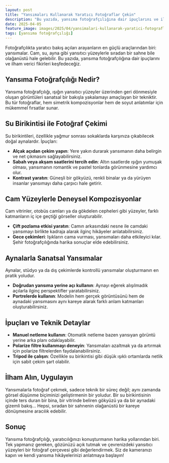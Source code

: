 ```yaml
---
layout: post
title: "Yansımaları Kullanarak Yaratıcı Fotoğraflar Çekin"
description: "Bu yazıda, yansıma fotoğrafçılığına dair ipuçlarını ve ilham verici fikirleri keşfedeceğiz."
date: 2025-04-05
feature_image: images/2025/04/yansimalari-kullanarak-yaratici-fotograflar-cekin.jpg
tags: [yansıma fotoğrafçılığı]
---
```


Fotoğrafçılıkta yaratıcı bakış açıları arayanların en güçlü araçlarından biri: yansımalar. Cam, su, ayna gibi yansıtıcı yüzeylerle sıradan bir sahne bile olağanüstü hale gelebilir. Bu yazıda, yansıma fotoğrafçılığına dair ipuçlarını ve ilham verici fikirleri keşfedeceğiz.

<!--more-->

## Yansıma Fotoğrafçılığı Nedir?

Yansıma fotoğrafçılığı, ışığın yansıtıcı yüzeyler üzerinden geri dönmesiyle oluşan görüntüleri sanatsal bir bakışla yakalamayı amaçlayan bir tekniktir. Bu tür fotoğraflar, hem simetrik kompozisyonlar hem de soyut anlatımlar için mükemmel fırsatlar sunar.

## Su Birikintisi ile Fotoğraf Çekimi

Su birikintileri, özellikle yağmur sonrası sokaklarda karşınıza çıkabilecek doğal aynalardır. İpuçları:

- **Alçak açıdan çekim yapın**: Yere yakın durarak yansımanın daha belirgin ve net çıkmasını sağlayabilirsiniz.
- **Sabah veya akşam saatlerini tercih edin**: Altın saatlerde ışığın yumuşak olması, yansımanın romantik ve pastel tonlarda görünmesine yardımcı olur.
- **Kontrast yaratın**: Güneşli bir gökyüzü, renkli binalar ya da yürüyen insanlar yansımayı daha çarpıcı hale getirir.

## Cam Yüzeylerle Deneysel Kompozisyonlar

Cam vitrinler, otobüs camları ya da gökdelen cepheleri gibi yüzeyler, farklı katmanların iç içe geçtiği görseller oluşturabilir.

- **Çift pozlama etkisi yaratın**: Camın arkasındaki nesne ile camdaki yansımayı birlikte kadraja alarak ilginç hikâyeler anlatabilirsiniz.
- **Gece çekimleri**: Işıkların cama vurması, yansımaları daha etkileyici kılar. Şehir fotoğrafçılığında harika sonuçlar elde edebilirsiniz.

## Aynalarla Sanatsal Yansımalar

Aynalar, stüdyo ya da dış çekimlerde kontrollü yansımalar oluşturmanın en pratik yoludur.

- **Doğrudan yansıma yerine açı kullanın**: Aynayı eğerek alışılmadık açılarla ilginç perspektifler yaratabilirsiniz.
- **Portrelerde kullanın**: Modelin hem gerçek görüntüsünü hem de aynadaki yansımasını aynı kareye alarak farklı anlam katmanları oluşturabilirsiniz.

## İpuçları ve Teknik Detaylar

- **Manuel netleme kullanın**: Otomatik netleme bazen yansıyan görüntü yerine arka planı odaklayabilir.
- **Polarize filtre kullanmayı deneyin**: Yansımaları azaltmak ya da artırmak için polarize filtrelerden faydalanabilirsiniz.
- **Tripod ile çalışın**: Özellikle su birikintisi gibi düşük ışıklı ortamlarda netlik için sabit çekim şart olabilir.

## İlham Alın, Uygulayın

Yansımalarla fotoğraf çekmek, sadece teknik bir süreç değil; aynı zamanda görsel düşünme biçiminizi geliştirmenin bir yoludur. Bir su birikintisinin içinde ters duran bir bina, bir vitrinde beliren gökyüzü ya da bir aynadaki gizemli bakış… Hepsi, sıradan bir sahnenin olağanüstü bir kareye dönüşmesine aracılık edebilir.

## Sonuç

Yansıma fotoğrafçılığı, yaratıcılığınızı konuşturmanın harika yollarından biri. Tek yapmanız gereken, gözünüzü açık tutmak ve çevrenizdeki yansıtıcı yüzeyleri bir fotoğraf çerçevesi gibi değerlendirmek. Siz de kameranızı kapın ve kendi yansıma hikâyelerinizi anlatmaya başlayın!